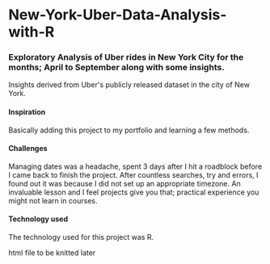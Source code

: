 # New-York-Uber-Data-Analysis-with-R

### Exploratory Analysis of Uber rides in New York City for the months; April to September along with some insights.

Insights derived from Uber's publicly released dataset in the city of New York.

#### Inspiration
Basically adding this project to my portfolio and learning a few methods.

#### Challenges
Managing dates was a headache, spent 3 days after I hit a roadblock before I came back to finish the project. After countless searches, try and errors, I found out it was because I did not set up an appropriate timezone. An invaluable lesson and I feel projects give you that; practical experience you might not learn in courses.

#### Technology used
The technology used for this project was R.


html file to be knitted later
